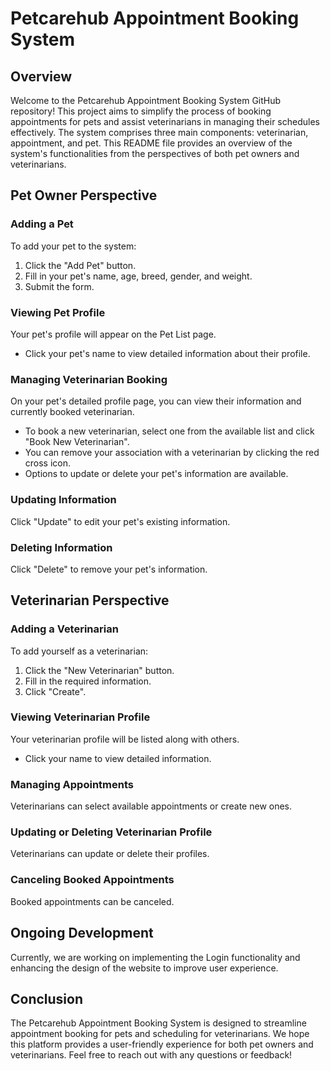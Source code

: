 # Petcarehub Appointment Booking System

## Overview
Welcome to the Petcarehub Appointment Booking System GitHub repository! This project aims to simplify the process of booking appointments for pets and assist veterinarians in managing their schedules effectively. The system comprises three main components: veterinarian, appointment, and pet. This README file provides an overview of the system's functionalities from the perspectives of both pet owners and veterinarians.

## Pet Owner Perspective
### Adding a Pet
To add your pet to the system:
1. Click the "Add Pet" button.
2. Fill in your pet's name, age, breed, gender, and weight.
3. Submit the form.

### Viewing Pet Profile
Your pet's profile will appear on the Pet List page.
- Click your pet's name to view detailed information about their profile.

### Managing Veterinarian Booking
On your pet's detailed profile page, you can view their information and currently booked veterinarian.
- To book a new veterinarian, select one from the available list and click "Book New Veterinarian".
- You can remove your association with a veterinarian by clicking the red cross icon.
- Options to update or delete your pet's information are available.

### Updating Information
Click "Update" to edit your pet's existing information.

### Deleting Information
Click "Delete" to remove your pet's information.

## Veterinarian Perspective
### Adding a Veterinarian
To add yourself as a veterinarian:
1. Click the "New Veterinarian" button.
2. Fill in the required information.
3. Click "Create".

### Viewing Veterinarian Profile
Your veterinarian profile will be listed along with others.
- Click your name to view detailed information.

### Managing Appointments
Veterinarians can select available appointments or create new ones.

### Updating or Deleting Veterinarian Profile
Veterinarians can update or delete their profiles.

### Canceling Booked Appointments
Booked appointments can be canceled.

## Ongoing Development
Currently, we are working on implementing the Login functionality and enhancing the design of the website to improve user experience.

## Conclusion
The Petcarehub Appointment Booking System is designed to streamline appointment booking for pets and scheduling for veterinarians. We hope this platform provides a user-friendly experience for both pet owners and veterinarians. Feel free to reach out with any questions or feedback!

